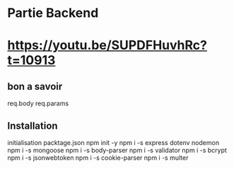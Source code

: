 # Partie Backend

# https://youtu.be/SUPDFHuvhRc?t=10913


## bon a savoir
req.body
req.params


## Installation
initialisation packtage.json
npm init -y
npm i -s express dotenv nodemon
npm i -s mongoose
npm i -s body-parser
npm i -s validator
npm i -s bcrypt
npm i -s jsonwebtoken
npm i -s cookie-parser
npm i -s multer







